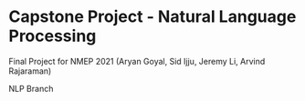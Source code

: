 # Capstone Project - Natural Language Processing
Final Project for NMEP 2021 (Aryan Goyal, Sid Ijju, Jeremy Li, Arvind Rajaraman)

NLP Branch
